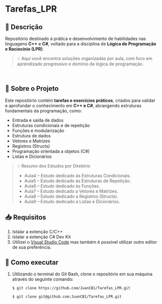 # Tarefas_LPR
## 📝 Descrição <a name="Descrição"></a>

Repositório destinado à prática e desenvolvimento de habilidades nas linguagens **C++** e **C#**,
voltado para a disciplina de **Lógica de Programação e Raciocínio (LPR)**.

> 💡 Aqui você encontra soluções organizadas por aula, com foco em aprendizado progressivo e
 domínio da lógica de programação.
<br>

## 🧠 Sobre o Projeto <a name="Sobre-o-Projeto"></a>

Este repositório contém **tarefas e exercícios práticos**, criados para validar e aprofundar
o conhecimento em **C++ e C#**, abrangendo estruturas fundamentais da programação, como:

- Entrada e saída de dados  
- Estruturas condicionais e de repetição 
- Funções e modularização
- Estrutura de dados 
- Vetores e Matrizes
- Registros (Structs) 
- Programação orientada a objetos (C#)
- Listas e Dicionários

> 💡 Resumo dos Estudos por Diretório
> - Aula4 – Estudo dedicado às Estruturas Condicionais.
> - Aula5 – Estudo dedicado às Estruturas de Repetição.
> - Aula6 – Estudo dedicado às Funções.
> - Aula7 – Estudo dedicado a Vetores e Matrizes.
> - Aula8 – Estudo dedicado a Registros (Structs).
> - Aula9 – Estudo dedicado a Listas e Dicionários.

## 📥 Requisitos <a name="Requisitos"></a>
1. Istalar a extenção C/C++
2. Istalar a extenção C# Dev Kit
3. Utilizei o [Visual Studio Code](https://code.visualstudio.com/) mas também é possível utilizar outro editor de sua preferência.

## 🧩 Como executar <a name="Como-executar"></a>
1. Utilizando o terminal do Git Bash, clone o repositório em sua máquina através do seguinte comando:
    ```
    $ git clone https://github.com/JuanCB1/Tarefas_LPR.git
    ```
    ```
    $ git clone git@github.com:JuanCB1/Tarefas_LPR.git
    ```
